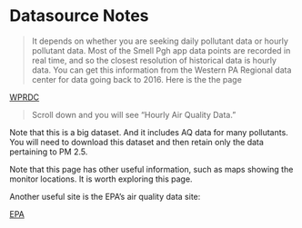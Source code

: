 # Datasource Notes

> It depends on whether you are seeking daily pollutant data or hourly pollutant data.  Most of the Smell Pgh app data points are recorded in real time, and so the closest resolution of historical data is hourly data.  You can get this information from the Western PA Regional data center for data going back to 2016.  Here is the the page

[WPRDC](https://data.wprdc.org/dataset/allegheny-county-air-quality)

> Scroll down and you will see “Hourly Air Quality Data.”  

Note that this is a big dataset.  And it includes AQ data for many pollutants.  You will need to download this dataset and then retain only the data pertaining to PM 2.5.  

Note that this page has other useful information, such as maps showing the monitor locations.  It is worth exploring this page.

Another useful site is the EPA’s air quality data site:

[EPA](https://www.epa.gov/outdoor-air-quality-data)
